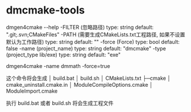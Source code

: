 # dmcmake-tools

dmgen4cmake --help
    -FILTER (忽略路径) type: string default: ".git;.svn;CMakeFiles"
    -PATH (需要生成CMakeLists.txt工程路径, 如果不设置 默认为工作路径)
      type: string default: ""
    -force (Force) type: bool default: false
    -name (project_name) type: string default: "dmcmake"
    -type (project_type lib/exe) type: string default: "exe"

dmgen4cmake -name dmmath -force=true

这个命令将会生成
│  build.bat
│  build.sh
│  CMakeLists.txt
├─cmake
│      cmake_uninstall.cmake.in
│      ModuleCompileOptions.cmake
│      ModuleImport.cmake

执行 build.bat 或者 build.sh 将会生成工程文件
